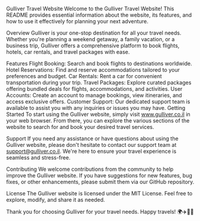 Gulliver Travel Website
Welcome to the Gulliver Travel Website! This README provides essential information about the website, its features, and how to use it effectively for planning your next adventure.

Overview
Gulliver is your one-stop destination for all your travel needs. Whether you're planning a weekend getaway, a family vacation, or a business trip, Gulliver offers a comprehensive platform to book flights, hotels, car rentals, and travel packages with ease.

Features
Flight Booking: Search and book flights to destinations worldwide.
Hotel Reservations: Find and reserve accommodations tailored to your preferences and budget.
Car Rentals: Rent a car for convenient transportation during your trip.
Travel Packages: Explore curated packages offering bundled deals for flights, accommodations, and activities.
User Accounts: Create an account to manage bookings, view itineraries, and access exclusive offers.
Customer Support: Our dedicated support team is available to assist you with any inquiries or issues you may have.
Getting Started
To start using the Gulliver website, simply visit www.gulliver.co.il in your web browser. From there, you can explore the various sections of the website to search for and book your desired travel services.

Support
If you need any assistance or have questions about using the Gulliver website, please don't hesitate to contact our support team at support@gulliver.co.il. We're here to ensure your travel experience is seamless and stress-free.

Contributing
We welcome contributions from the community to help improve the Gulliver website. If you have suggestions for new features, bug fixes, or other enhancements, please submit them via our GitHub repository.

License
The Gulliver website is licensed under the MIT License. Feel free to explore, modify, and share it as needed.

Thank you for choosing Gulliver for your travel needs. Happy travels! 🌍✈️🏨🚗